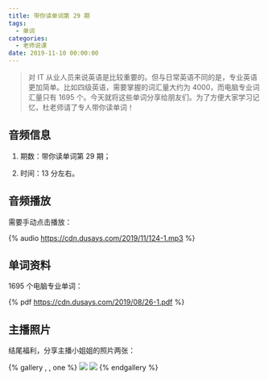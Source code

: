 ```yaml
---
title: 带你读单词第 29 期
tags:
  - 单词
categories:
  - 老师说课
date: 2019-11-10 00:00:00
---
```


> 对 IT 从业人员来说英语是比较重要的。但与日常英语不同的是，专业英语更加简单。比如四级英语，需要掌握的词汇量大约为 4000，而电脑专业词汇量只有 1695 个。今天就将这些单词分享给朋友们。为了方便大家学习记忆，杜老师请了专人带你读单词！

<!-- more -->

## 音频信息

1. 期数：带你读单词第 29 期；

2. 时间：13 分左右。

## 音频播放

需要手动点击播放：

{% audio https://cdn.dusays.com/2019/11/124-1.mp3 %}

## 单词资料

1695 个电脑专业单词：

{% pdf https://cdn.dusays.com/2019/08/26-1.pdf %}

## 主播照片

结尾福利，分享主播小姐姐的照片两张：

{% gallery , , one %}
![](https://cdn.dusays.com/2019/11/124-1.jpg/1)
![](https://cdn.dusays.com/2019/11/124-2.jpg/1)
{% endgallery %}
